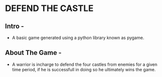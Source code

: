 # DEFEND THE CASTLE

## Intro - 
   * A basic game generated using a python library known as pygame.

## About The Game -
   * A warrior is incharge to defend the four castles from enemies for a given time period, if he is successfull in doing so he ultimately wins the game.
